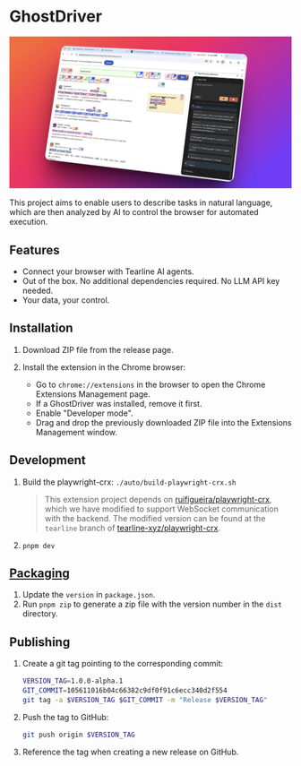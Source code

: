 # GhostDriver

![alt](./docs/assets/1744255615072.png)

This project aims to enable users to describe tasks in natural language, which are then analyzed by AI to control the browser for automated execution.

## Features

- Connect your browser with Tearline AI agents.
- Out of the box. No additional dependencies required. No LLM API key needed.
- Your data, your control.

## Installation

1. Download ZIP file from the release page.

2. Install the extension in the Chrome browser:

    - Go to `chrome://extensions` in the browser to open the Chrome Extensions Management page.
    - If a GhostDriver was installed, remove it first.
    - Enable "Developer mode".
    - Drag and drop the previously downloaded ZIP file into the Extensions Management window.

## Development

1. Build the playwright-crx:
    `./auto/build-playwright-crx.sh`

    > This extension project depends on [ruifigueira/playwright-crx](https://github.com/ruifigueira/playwright-crx), which we have modified to support WebSocket communication with the backend. The modified version can be found at the `tearline` branch of [tearline-xyz/playwright-crx](https://github.com/tearline-xyz/playwright-crx).

2. `pnpm dev`

## [Packaging](https://wxt.dev/guide/essentials/publishing.html)

1. Update the `version` in `package.json`.
2. Run `pnpm zip` to generate a zip file with the version number in the `dist` directory.

## Publishing

1. Create a git tag pointing to the corresponding commit:
    ```bash
    VERSION_TAG=1.0.0-alpha.1
    GIT_COMMIT=105611016b04c66382c9df0f91c6ecc340d2f554
    git tag -a $VERSION_TAG $GIT_COMMIT -m "Release $VERSION_TAG"
    ```
2. Push the tag to GitHub:
    ```bash
    git push origin $VERSION_TAG
    ```
3. Reference the tag when creating a new release on GitHub.

